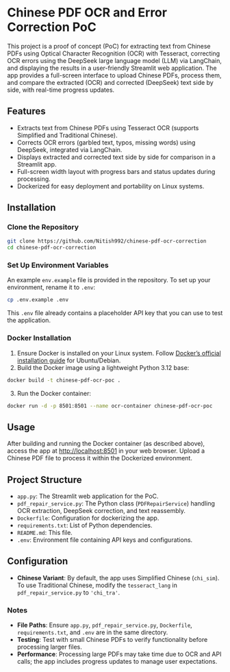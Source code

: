 # Chinese PDF OCR and Error Correction PoC

This project is a proof of concept (PoC) for extracting text from Chinese PDFs using Optical Character Recognition (OCR) with Tesseract, correcting OCR errors using the DeepSeek large language model (LLM) via LangChain, and displaying the results in a user-friendly Streamlit web application. The app provides a full-screen interface to upload Chinese PDFs, process them, and compare the extracted (OCR) and corrected (DeepSeek) text side by side, with real-time progress updates.

## Features

- Extracts text from Chinese PDFs using Tesseract OCR (supports Simplified and Traditional Chinese).
- Corrects OCR errors (garbled text, typos, missing words) using DeepSeek, integrated via LangChain.
- Displays extracted and corrected text side by side for comparison in a Streamlit app.
- Full-screen width layout with progress bars and status updates during processing.
- Dockerized for easy deployment and portability on Linux systems.


## Installation

### Clone the Repository


```bash
git clone https://github.com/Nitish992/chinese-pdf-ocr-correction
cd chinese-pdf-ocr-correction
```

### Set Up Environment Variables

An example `env.example` file is provided in the repository. To set up your environment, rename it to `.env`:

```bash
cp .env.example .env
```

This `.env` file already contains a placeholder API key that you can use to test the application.

### Docker Installation

1. Ensure Docker is installed on your Linux system. Follow [Docker’s official installation guide](https://docs.docker.com/engine/install/ubuntu/) for Ubuntu/Debian.
2. Build the Docker image using a lightweight Python 3.12 base:

```bash
docker build -t chinese-pdf-ocr-poc .
```

3. Run the Docker container:

```bash
docker run -d -p 8501:8501 --name ocr-container chinese-pdf-ocr-poc
```

## Usage

After building and running the Docker container (as described above), access the app at [http://localhost:8501](http://localhost:8501) in your web browser.
Upload a Chinese PDF file to process it within the Dockerized environment.

## Project Structure

- `app.py`: The Streamlit web application for the PoC.
- `pdf_repair_service.py`: The Python class (`PDFRepairService`) handling OCR extraction, DeepSeek correction, and text reassembly.
- `Dockerfile`: Configuration for dockerizing the app.
- `requirements.txt`: List of Python dependencies.
- `README.md`: This file.
- `.env`: Environment file containing API keys and configurations.

## Configuration
- **Chinese Variant**: By default, the app uses Simplified Chinese (`chi_sim`). To use Traditional Chinese, modify the `tesseract_lang` in `pdf_repair_service.py` to `'chi_tra'`.
### Notes

- **File Paths**: Ensure `app.py`, `pdf_repair_service.py`, `Dockerfile`, `requirements.txt`, and `.env` are in the same directory.
- **Testing**: Test with small Chinese PDFs to verify functionality before processing larger files.
- **Performance**: Processing large PDFs may take time due to OCR and API calls; the app includes progress updates to manage user expectations.
